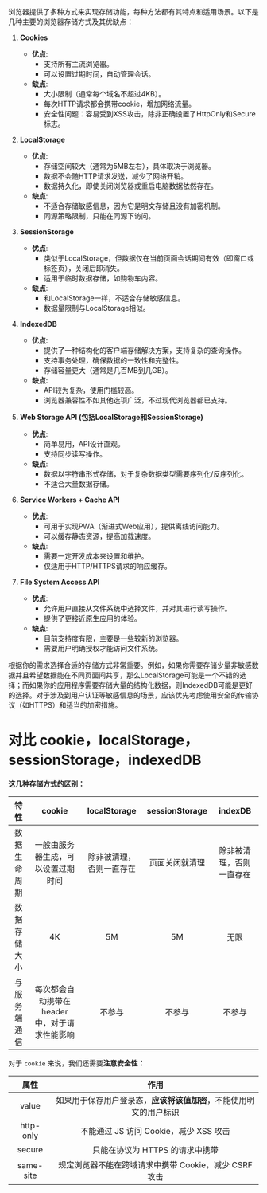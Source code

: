 浏览器提供了多种方式来实现存储功能，每种方法都有其特点和适用场景。以下是几种主要的浏览器存储方式及其优缺点：

1. **Cookies**
   - **优点**:
     - 支持所有主流浏览器。
     - 可以设置过期时间，自动管理会话。
   - **缺点**:
     - 大小限制（通常每个域名不超过4KB）。
     - 每次HTTP请求都会携带cookie，增加网络流量。
     - 安全性问题：容易受到XSS攻击，除非正确设置了HttpOnly和Secure标志。

2. **LocalStorage**
   - **优点**:
     - 存储空间较大（通常为5MB左右），具体取决于浏览器。
     - 数据不会随HTTP请求发送，减少了网络开销。
     - 数据持久化，即使关闭浏览器或重启电脑数据依然存在。
   - **缺点**:
     - 不适合存储敏感信息，因为它是明文存储且没有加密机制。
     - 同源策略限制，只能在同源下访问。

3. **SessionStorage**
   - **优点**:
     - 类似于LocalStorage，但数据仅在当前页面会话期间有效（即窗口或标签页），关闭后即消失。
     - 适用于临时数据存储，如购物车内容。
   - **缺点**:
     - 和LocalStorage一样，不适合存储敏感信息。
     - 数据量限制与LocalStorage相似。

4. **IndexedDB**
   - **优点**:
     - 提供了一种结构化的客户端存储解决方案，支持复杂的查询操作。
     - 支持事务处理，确保数据的一致性和完整性。
     - 存储容量更大（通常是几百MB到几GB）。
   - **缺点**:
     - API较为复杂，使用门槛较高。
     - 浏览器兼容性不如其他选项广泛，不过现代浏览器都已支持。

5. **Web Storage API (包括LocalStorage和SessionStorage)**
   - **优点**:
     - 简单易用，API设计直观。
     - 支持同步读写操作。
   - **缺点**:
     - 数据以字符串形式存储，对于复杂数据类型需要序列化/反序列化。
     - 不适合大量数据存储。

6. **Service Workers + Cache API**
   - **优点**:
     - 可用于实现PWA（渐进式Web应用），提供离线访问能力。
     - 可以缓存静态资源，提高加载速度。
   - **缺点**:
     - 需要一定开发成本来设置和维护。
     - 仅适用于HTTP/HTTPS请求的响应缓存。

7. **File System Access API**
   - **优点**:
     - 允许用户直接从文件系统中选择文件，并对其进行读写操作。
     - 提供了更接近原生应用的体验。
   - **缺点**:
     - 目前支持度有限，主要是一些较新的浏览器。
     - 需要用户明确授权才能访问文件系统。

根据你的需求选择合适的存储方式非常重要。例如，如果你需要存储少量非敏感数据并且希望数据能在不同页面间共享，那么LocalStorage可能是一个不错的选择；而如果你的应用程序需要存储大量的结构化数据，则IndexedDB可能是更好的选择。对于涉及到用户认证等敏感信息的场景，应该优先考虑使用安全的传输协议（如HTTPS）和适当的加密措施。

# 对比 cookie，localStorage，sessionStorage，indexedDB

**这几种存储方式的区别：**

|   特性   |           cookie            | localStorage | sessionStorage |   indexDB    |
| :----: | :-------------------------: | :----------: | :------------: | :----------: |
| 数据生命周期 |      一般由服务器生成，可以设置过期时间      | 除非被清理，否则一直存在 |    页面关闭就清理     | 除非被清理，否则一直存在 |
| 数据存储大小 |             4K              |      5M      |       5M       |      无限      |
| 与服务端通信 | 每次都会自动携带在 header 中，对于请求性能影响 |     不参与      |      不参与       |     不参与      |

对于 `cookie` 来说，我们还需要**注意安全性：**

|    属性     |                 作用                  |
| :-------: | :---------------------------------: |
|   value   | 如果用于保存用户登录态，**应该将该值加密**，不能使用明文的用户标识 |
| http-only |     不能通过 JS 访问 Cookie，减少 XSS 攻击     |
|  secure   |         只能在协议为 HTTPS 的请求中携带         |
| same-site |  规定浏览器不能在跨域请求中携带 Cookie，减少 CSRF 攻击  |
